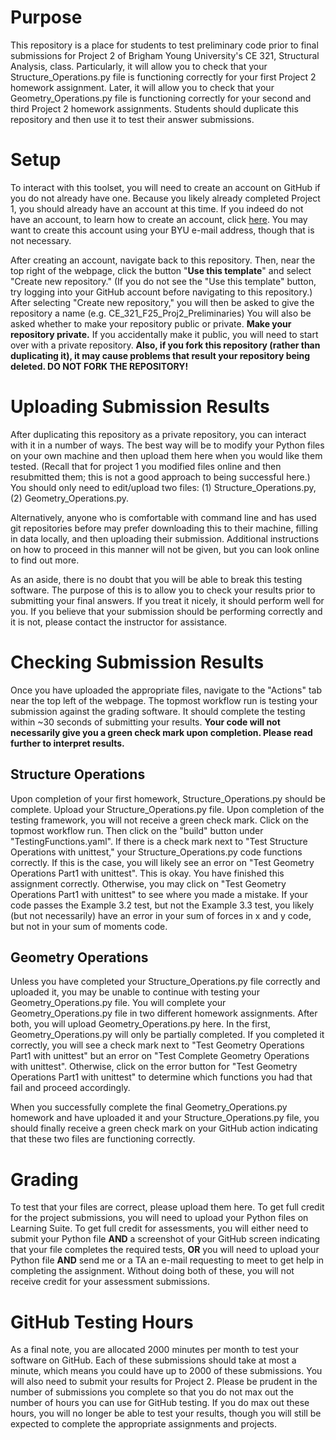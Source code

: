 # Purpose
This repository is a place for students to test preliminary code prior to final submissions for Project 2 of Brigham Young University's CE 321, Structural Analysis, class.
Particularly, it will allow you to check that your Structure_Operations.py file is functioning correctly for your first Project 2 homework assignment.
Later, it will allow you to check that your Geometry_Operations.py file is functioning correctly for your second and third Project 2 homework assignments.
Students should duplicate this repository and then use it to test their answer submissions.

# Setup
To interact with this toolset, you will need to create an account on GitHub if you do not already have one. 
Because you likely already completed Project 1, you should already have an account at this time.
If you indeed do not have an account, to learn how to create an account, click [here](https://docs.github.com/en/get-started/start-your-journey/creating-an-account-on-github).
You may want to create this account using your BYU e-mail address, though that is not necessary.

After creating an account, navigate back to this repository. Then, near the top right of the webpage, click the button "**Use this template**" and select "Create new repository."
(If you do not see the "Use this template" button, try logging into your GitHub account before navigating to this repository.)
After selecting "Create new repository," you will then be asked to give the repository a name (e.g. CE_321_F25_Proj2_Preliminaries)
You will also be asked whether to make your repository public or private. **Make your repository private.** If you accidentally make it public, you will need to start over with a private repository.
**Also, if you fork this repository (rather than duplicating it), it may cause problems that result your repository being deleted. DO NOT FORK THE REPOSITORY!**

# Uploading Submission Results
After duplicating this repository as a private repository, you can interact with it in a number of ways.
The best way will be to modify your Python files on your own machine and then upload them here when you would like them tested.
(Recall that for project 1 you modified files online and then resubmitted them; this is not a good approach to being successful here.)
You should only need to edit/upload two files: (1) Structure_Operations.py, (2) Geometry_Operations.py.

Alternatively, anyone who is comfortable with command line and has used git repositories before may prefer downloading this to their machine, filling in data locally, and then uploading their submission.
Additional instructions on how to proceed in this manner will not be given, but you can look online to find out more.

As an aside, there is no doubt that you will be able to break this testing software.
The purpose of this is to allow you to check your results prior to submitting your final answers.
If you treat it nicely, it should perform well for you.
If you believe that your submission should be performing correctly and it is not, please contact the instructor for assistance.

# Checking Submission Results
Once you have uploaded the appropriate files, navigate to the "Actions" tab near the top left of the webpage.
The topmost workflow run is testing your submission against the grading software.
It should complete the testing within ~30 seconds of submitting your results.
**Your code will not necessarily give you a green check mark upon completion. Please read further to interpret results.**

## Structure Operations
Upon completion of your first homework, Structure_Operations.py should be complete.
Upload your Structure_Operations.py file.
Upon completion of the testing framework, you will not receive a green check mark.
Click on the topmost workflow run.
Then click on the "build" button under "TestingFunctions.yaml".
If there is a check mark next to "Test Structure Operations with unittest," your Structure_Operations.py code functions correctly. 
If this is the case, you will likely see an error on "Test Geometry Operations Part1 with unittest".
This is okay.
You have finished this assignment correctly.
Otherwise, you may click on "Test Geometry Operations Part1 with unittest" to see where you made a mistake. 
If your code passes the Example 3.2 test, but not the Example 3.3 test, you likely (but not necessarily) have an error in your sum of forces in x and y code, but not in your sum of moments code.

## Geometry Operations
Unless you have completed your Structure_Operations.py file correctly and uploaded it, you may be unable to continue with testing your Geometry_Operations.py file.
You will complete your Geometry_Operations.py file in two different homework assignments. 
After both, you will upload Geometry_Operations.py here.
In the first, Geometry_Operations.py will only be partially completed.
If you completed it correctly, you will see a check mark next to "Test Geometry Operations Part1 with unittest" but an error on "Test Complete Geometry Operations with unittest".
Otherwise, click on the error button for "Test Geometry Operations Part1 with unittest" to determine which functions you had that fail and proceed accordingly.

When you successfully complete the final Geometry_Operations.py homework and have uploaded it and your Structure_Operations.py file, you should finally receive a green check mark on your GitHub action indicating that these two files are functioning correctly.

# Grading
To test that your files are correct, please upload them here. 
To get full credit for the project submissions, you will need to upload your Python files on Learning Suite.
To get full credit for assessments, you will either need to submit your Python file **AND** a screenshot of your GitHub screen indicating that your file completes the required tests, **OR** you will need to upload your Python file **AND** send me or a TA an e-mail requesting to meet to get help in completing the assignment.
Without doing both of these, you will not receive credit for your assessment submissions.

# GitHub Testing Hours
As a final note, you are allocated 2000 minutes per month to test your software on GitHub.
Each of these submissions should take at most a minute, which means you could have up to 2000 of these submissions.
You will also need to submit your results for Project 2.
Please be prudent in the number of submissions you complete so that you do not max out the number of hours you can use for GitHub testing. 
If you do max out these hours, you will no longer be able to test your results, though you will still be expected to complete the appropriate assignments and projects.
